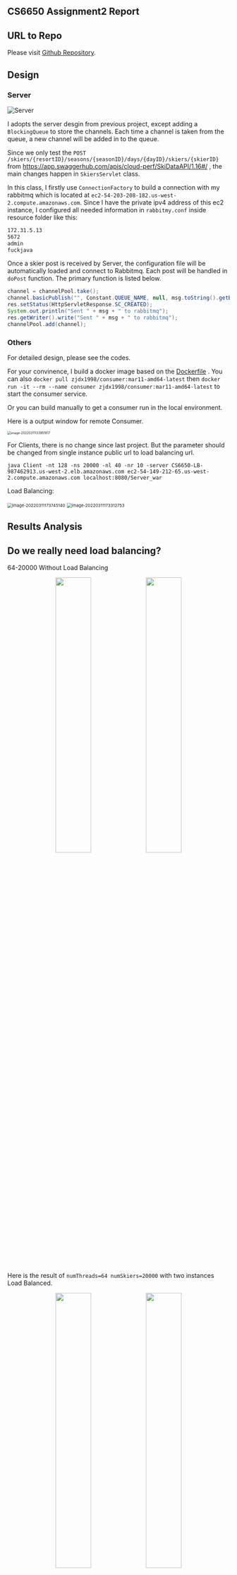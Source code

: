 ## CS6650 Assignment2 Report

## URL to Repo

Please visit [Github Repository](https://github.com/zjdx1998/CS6650/tree/Homework2).

## Design

### Server

![Server](readme.assets/Server.png)

I adopts the server desgin from previous project, except adding a `BlockingQueue` to store the channels. Each time a channel is taken from the queue, a new channel will be added in to the queue.

Since we only test the `POST /skiers/{resortID}/seasons/{seasonID}/days/{dayID}/skiers/{skierID}` from https://app.swaggerhub.com/apis/cloud-perf/SkiDataAPI/1.16#/ , the main changes happen in `SkiersServlet` class.

In this class, I firstly use `ConnectionFactory` to build a connection with my rabbitmq which is located at `ec2-54-203-208-182.us-west-2.compute.amazonaws.com`. Since I have the private ipv4 address of this ec2 instance, I configured all needed information in `rabbitmy.conf` inside resource folder like this:

```bash
172.31.5.13
5672
admin
fuckjava
```

Once a skier post is received by Server, the configuration file will be automatically loaded and connect to Rabbitmq. Each post will be handled in `doPost` function.  The primary function is listed below.

```java
channel = channelPool.take();
channel.basicPublish("", Constant.QUEUE_NAME, null, msg.toString().getBytes());
res.setStatus(HttpServletResponse.SC_CREATED);
System.out.println("Sent " + msg + " to rabbitmq");
res.getWriter().write("Sent " + msg + " to rabbitmq");
channelPool.add(channel);
```

### Others

For detailed design, please see the codes. 

For your convinence, I build a docker image based on the [Dockerfile](Consumer/Dockerfile) . You can also `docker pull zjdx1998/consumer:mar11-amd64-latest` then `docker run -it --rm --name consumer zjdx1998/consumer:mar11-amd64-latest` to start the consumer service.

Or you can build manually to get a consumer run in the local environment.

Here is a output window for remote Consumer.

<img src="readme.assets/image-20220311133951817.png" alt="image-20220311133951817" style="zoom:50%;" />

For Clients, there is no change since last project. But the parameter should be changed from single instance public url to load balancing url.

`java Client -nt 128 -ns 20000 -nl 40 -nr 10 -server CS6650-LB-987462913.us-west-2.elb.amazonaws.com ec2-54-149-212-65.us-west-2.compute.amazonaws.com localhost:8080/Server_war `



Load Balancing:

<img src="readme.assets/image-20220311173745140.png" alt="image-20220311173745140" style="zoom:67%;" />

<img src="readme.assets/image-20220311173312753.png" alt="image-20220311173312753" style="zoom: 67%;" />

## Results Analysis

## Do we really need load balancing?

64-20000 Without Load Balancing

<center class='half'>
  <img src = README.assets/image-20220311133914688.png width=40%/>
  <img src = README.assets/image-20220311140340323.png width=40%/>
</center>



Here is the result of `numThreads=64 numSkiers=20000` with two instances Load Balanced.

<center class='half'>
  <img src = README.assets/image-20220311142526151.png width=40%/>
  <img src = README.assets/image-20220311141846829.png width=40%/>
</center>

From the chart we know all throughput, total run time, message rates have a significant improvement. 

The improvement percentage for each parameter is
$$
P_{throughput} = \frac{1277.33}{883.99} = 1.445 \\
P_{totalRunTime} = \frac{122976}{178026} = 0.6907\\
P_{messageRates} = \frac{2.4k/s}{1.6k/s} = 1.5
$$
So we can get the conclusion that we need load balancing!



Here is a result for `numThreads=64, 128, 256 and 512` with 4 instances load balanced.

And the parameter for consumer is `numChannel = 10, basicQos = 0`.

<img src="readme.assets/image-20220311171423688.png" alt="image-20220311171423688" style="zoom:150%;" />



<center class='half'>
  <img src = README.assets/image-20220311143353526.png width=40%/>
  <img src = readme.assets/image-20220311143622936.png width=40%/>
</center>

<center class='half'>
  <img src = readme.assets/image-20220311143752875.png width=40%/>
  <img src = readme.assets/image-20220311144516792.png width=40%/>
</center>





### Some analysis on number of threads of consumer

Below are two images with `numThreads=128 & numSkiers=20000 & numChannel = 100 & basicQos = 10 and numThreads=128 & numSkiers=20000 & numChannel = 100 & basicQos = 100`.

<center class='half'>
  <img src = readme.assets/image-20220311150245295.png width=40%/>
  <img src = readme.assets/image-20220311160936436.png width=40%/>
</center>

From which we can see the queued messages for the one with larger `basicQos` is noticeably smaller than the former. 

But if we enlarge the `basicQos` until it become 0, the number of queued message is getting smaller then larger. That's an interesting thing.


